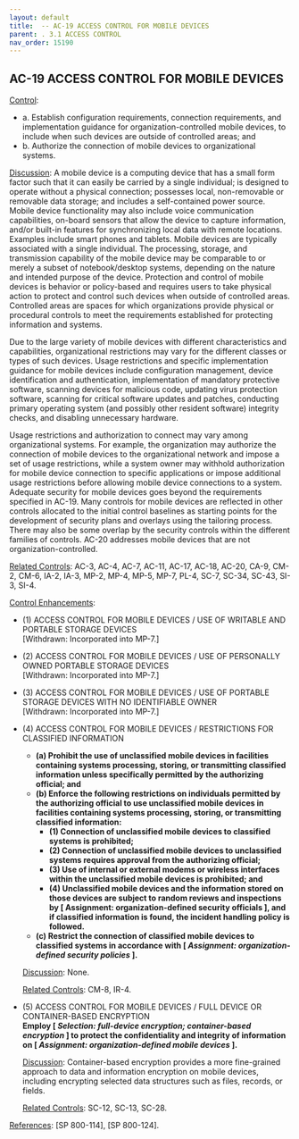 ```yaml
---
layout: default
title:  -- AC-19 ACCESS CONTROL FOR MOBILE DEVICES 
parent: . 3.1 ACCESS CONTROL 
nav_order: 15190
---
```


## AC-19 ACCESS CONTROL FOR MOBILE DEVICES

<ins>Control</ins>:
* a. Establish configuration requirements, connection requirements, and implementation guidance for organization-controlled mobile devices, to include when such devices are outside of controlled areas; and
* b. Authorize the connection of mobile devices to organizational systems.

<ins>Discussion</ins>: A mobile device is a computing device that has a small form factor such that it can easily be carried by a single individual; is designed to operate without a physical connection; possesses local, non-removable or removable data storage; and includes a self-contained power source. Mobile device functionality may also include voice communication capabilities, on-board sensors that allow the device to capture information, and/or built-in features for synchronizing local data with remote locations. Examples include smart phones and tablets. Mobile devices are typically associated with a single individual. The processing, storage, and transmission capability of the mobile device may be comparable to or merely a subset of notebook/desktop systems, depending on the nature and intended purpose of the device. Protection and control of mobile devices is behavior or policy-based and requires users to take physical action to protect and control such devices when outside of controlled areas. Controlled areas are spaces for which organizations provide physical or procedural controls to meet the requirements established for protecting information and systems.

Due to the large variety of mobile devices with different characteristics and capabilities, organizational restrictions may vary for the different classes or types of such devices. Usage restrictions and specific implementation guidance for mobile devices include configuration management, device identification and authentication, implementation of mandatory protective software, scanning devices for malicious code, updating virus protection software, scanning for critical software updates and patches, conducting primary operating system (and possibly other resident software) integrity checks, and disabling unnecessary hardware.

Usage restrictions and authorization to connect may vary among organizational systems. For example, the organization may authorize the connection of mobile devices to the organizational network and impose a set of usage restrictions, while a system owner may withhold authorization for mobile device connection to specific applications or impose additional usage restrictions before allowing mobile device connections to a system. Adequate security for mobile devices goes beyond the requirements specified in AC-19. Many controls for mobile devices are reflected in other controls allocated to the initial control baselines as starting points for the development of security plans and overlays using the tailoring process. There may also be some overlap by the security controls within the different families of controls. AC-20 addresses mobile devices that are not organization-controlled.

<ins>Related Controls</ins>: AC-3, AC-4, AC-7, AC-11, AC-17, AC-18, AC-20, CA-9, CM-2, CM-6, IA-2, IA-3, MP-2, MP-4, MP-5, MP-7, PL-4, SC-7, SC-34, SC-43, SI-3, SI-4.

<ins>Control Enhancements</ins>:

* (1) ACCESS CONTROL FOR MOBILE DEVICES / USE OF WRITABLE AND PORTABLE STORAGE DEVICES<br>
[Withdrawn: Incorporated into MP-7.]

* (2) ACCESS CONTROL FOR MOBILE DEVICES / USE OF PERSONALLY OWNED PORTABLE STORAGE DEVICES<br>
[Withdrawn: Incorporated into MP-7.]

* (3) ACCESS CONTROL FOR MOBILE DEVICES / USE OF PORTABLE STORAGE DEVICES WITH NO IDENTIFIABLE OWNER<br>
[Withdrawn: Incorporated into MP-7.]

* (4) ACCESS CONTROL FOR MOBILE DEVICES / RESTRICTIONS FOR CLASSIFIED INFORMATION<br>
    * **(a) Prohibit the use of unclassified mobile devices in facilities containing systems processing, storing, or transmitting classified information unless specifically permitted by the authorizing official; and**
    * **(b) Enforce the following restrictions on individuals permitted by the authorizing official to use unclassified mobile devices in facilities containing systems processing, storing, or transmitting classified information:**
        * **(1) Connection of unclassified mobile devices to classified systems is prohibited;**
        * **(2) Connection of unclassified mobile devices to unclassified systems requires approval from the authorizing official;**
        * **(3) Use of internal or external modems or wireless interfaces within the unclassified mobile devices is prohibited; and**
        * **(4) Unclassified mobile devices and the information stored on those devices are subject to random reviews and inspections by [ Assignment: organization-defined security officials ], and if classified information is found, the incident handling policy is followed.**
    * **(c) Restrict the connection of classified mobile devices to classified systems in accordance with [ _Assignment: organization-defined security policies_ ].**

    <ins>Discussion</ins>: None.

    <ins>Related Controls</ins>: CM-8, IR-4.

* (5) ACCESS CONTROL FOR MOBILE DEVICES / FULL DEVICE OR CONTAINER-BASED ENCRYPTION<br>
**Employ [ _Selection: full-device encryption; container-based encryption_ ] to protect the confidentiality and integrity of information on [ _Assignment: organization-defined mobile devices_ ].**

    <ins>Discussion</ins>: Container-based encryption provides a more fine-grained approach to data and information encryption on mobile devices, including encrypting selected data structures such as files, records, or fields.

    <ins>Related Controls</ins>: SC-12, SC-13, SC-28.

<ins>References</ins>: [SP 800-114], [SP 800-124].
